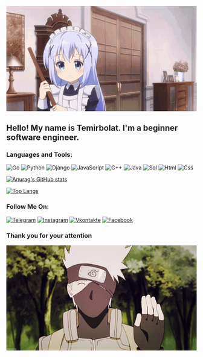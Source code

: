<p align="center">
  <a href="https://www.youtube.com/channel/UCQIi1bgf8Mpl8z_jhb1AWwA">
    <img src="https://github.com/MaratulyTemirbolat/MaratulyTemirbolat/blob/main/assets/anime-welcome.gif" width="900" alt="Welcome gif page"/>
  </a>
</p>

## Hello! My name is Temirbolat. I'm a beginner software engineer.

### Languages and Tools:
![Go](https://img.shields.io/badge/-Go-090909?style=for-the-badge&logo=go&logoColor=#00ADD8)
![Python](https://img.shields.io/badge/-Python-090909?style=for-the-badge&logo=python&logoColor=#3776AB)
![Django](https://img.shields.io/badge/-Django-090909?style=for-the-badge&logo=django&logoColor=#092E20)
![JavaScript](https://img.shields.io/badge/-Javascript-090909?style=for-the-badge&logo=javascript&logoColor=#F7DF1E)
![C++](https://img.shields.io/badge/-C++-090909?style=for-the-badge&logo=C%2b%2b&logoColor=6296CC)
![Java](https://img.shields.io/badge/-Java-090909?style=for-the-badge&logo=Java&logoColor=orange)
![Sql](https://img.shields.io/badge/-Sql-090909?style=for-the-badge&logo=postgresql&logoColor=#4169E1)
![Html](https://img.shields.io/badge/-Html-090909?style=for-the-badge&logo=html5&logoColor=#E34F26)
![Css](https://img.shields.io/badge/-Css-090909?style=for-the-badge&logo=css3&logoColor=blue)
<!-- ![SchneiderElectric](https://img.shields.io/badge/-SchneiderElectric-090909?style=for-the-badge&logo=SchneiderElectric&logoColor=#3DCD58)
![Siemens](https://img.shields.io/badge/-Siemens-090909?style=for-the-badge&logo=Siemens&logoColor=#009999)
![Mitsubishi](https://img.shields.io/badge/-Mitsubishi-090909?style=for-the-badge&logo=Mitsubishi&logoColor=red) -->

[![Anurag's GitHub stats](https://github-readme-stats.vercel.app/api?username=MaratulyTemirbolat&count_private=true&show_icons=true&theme=radical&show_owner=true)](https://github.com/anuraghazra/github-readme-stats)

[![Top Langs](https://github-readme-stats.vercel.app/api/top-langs/?username=MaratulyTemirbolat&layout=compact&theme=radical&langs_count=10&custom_title=Temirbolat's%20most%20used%20languages&card_width=445)](https://github.com/anuraghazra/github-readme-stats)


### Follow Me On:
[![Telegram](https://img.shields.io/badge/-Telegram-090909?style=for-the-badge&logo=telegram&logoColor=27A0D9)](https://t.me/Temirbolat_Maratuly)
[![Instagram](https://img.shields.io/badge/-Instagram-090909?style=for-the-badge&logo=Instagram&logoColor=B4068E)](https://www.instagram.com/temirbolat_maratuly/)
[![Vkontakte](https://img.shields.io/badge/-Vkontakte-090909?style=for-the-badge&logo=Vk&logoColor=4F7DB3)](https://vk.com/temirbolat009kz)
[![Facebook](https://img.shields.io/badge/-Facebook-090909?style=for-the-badge&logo=Facebook&logoColor=1195F5)](https://www.facebook.com/profile.php?id=100009545323566)

### Thank you for your attention
<p align="center">
  <a href="https://www.youtube.com/channel/UCQIi1bgf8Mpl8z_jhb1AWwA">
    <img src="https://github.com/MaratulyTemirbolat/MaratulyTemirbolat/blob/main/assets/buy.gif" width="900" alt="Welcome gif page"/>
  </a>
</p>